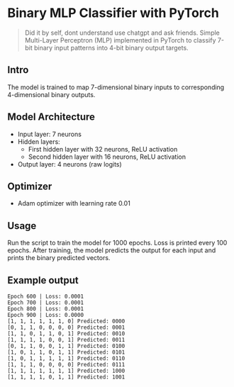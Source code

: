 # Binary MLP Classifier with PyTorch
>Did it by self, dont understand use chatgpt and ask friends.
Simple Multi-Layer Perceptron (MLP) implemented in PyTorch to classify 7-bit binary input patterns into 4-bit binary output targets.

## Intro
The model is trained to map 7-dimensional binary inputs to corresponding 4-dimensional binary outputs. 

## Model Architecture

- Input layer: 7 neurons
- Hidden layers: 
  - First hidden layer with 32 neurons, ReLU activation
  - Second hidden layer with 16 neurons, ReLU activation
- Output layer: 4 neurons (raw logits)

## Optimizer

- Adam optimizer with learning rate 0.01

## Usage

Run the script to train the model for 1000 epochs. Loss is printed every 100 epochs. After training, the model predicts the output for each input and prints the binary predicted vectors.

## Example output
```
Epoch 600 | Loss: 0.0001
Epoch 700 | Loss: 0.0001
Epoch 800 | Loss: 0.0001
Epoch 900 | Loss: 0.0000
[1, 1, 1, 1, 1, 1, 0] Predicted: 0000
[0, 1, 1, 0, 0, 0, 0] Predicted: 0001
[1, 1, 0, 1, 1, 0, 1] Predicted: 0010
[1, 1, 1, 1, 0, 0, 1] Predicted: 0011
[0, 1, 1, 0, 0, 1, 1] Predicted: 0100
[1, 0, 1, 1, 0, 1, 1] Predicted: 0101
[1, 0, 1, 1, 1, 1, 1] Predicted: 0110
[1, 1, 1, 0, 0, 0, 0] Predicted: 0111
[1, 1, 1, 1, 1, 1, 1] Predicted: 1000
[1, 1, 1, 1, 0, 1, 1] Predicted: 1001
```

